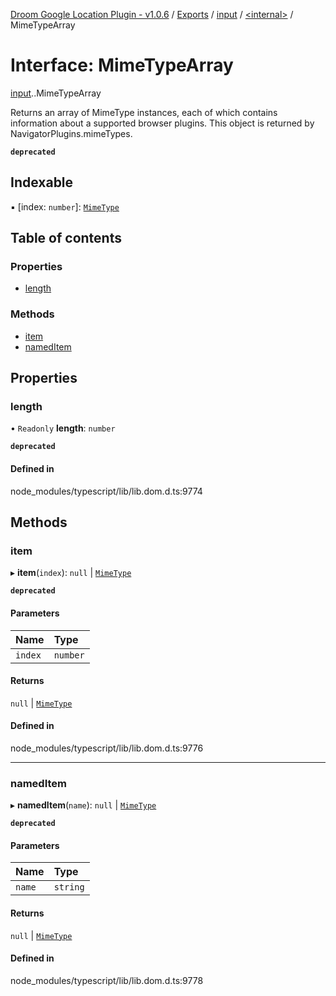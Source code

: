 [Droom Google Location Plugin - v1.0.6](../README.md) / [Exports](../modules.md) / [input](../modules/input.md) / [<internal\>](../modules/input._internal_.md) / MimeTypeArray

# Interface: MimeTypeArray

[input](../modules/input.md).[<internal>](../modules/input._internal_.md).MimeTypeArray

Returns an array of MimeType instances, each of which contains information about a supported browser plugins. This object is returned by NavigatorPlugins.mimeTypes.

**`deprecated`**

## Indexable

▪ [index: `number`]: [`MimeType`](../modules/input._internal_.md#mimetype)

## Table of contents

### Properties

- [length](input._internal_.MimeTypeArray.md#length)

### Methods

- [item](input._internal_.MimeTypeArray.md#item)
- [namedItem](input._internal_.MimeTypeArray.md#nameditem)

## Properties

### length

• `Readonly` **length**: `number`

**`deprecated`**

#### Defined in

node_modules/typescript/lib/lib.dom.d.ts:9774

## Methods

### item

▸ **item**(`index`): ``null`` \| [`MimeType`](../modules/input._internal_.md#mimetype)

**`deprecated`**

#### Parameters

| Name | Type |
| :------ | :------ |
| `index` | `number` |

#### Returns

``null`` \| [`MimeType`](../modules/input._internal_.md#mimetype)

#### Defined in

node_modules/typescript/lib/lib.dom.d.ts:9776

___

### namedItem

▸ **namedItem**(`name`): ``null`` \| [`MimeType`](../modules/input._internal_.md#mimetype)

**`deprecated`**

#### Parameters

| Name | Type |
| :------ | :------ |
| `name` | `string` |

#### Returns

``null`` \| [`MimeType`](../modules/input._internal_.md#mimetype)

#### Defined in

node_modules/typescript/lib/lib.dom.d.ts:9778
